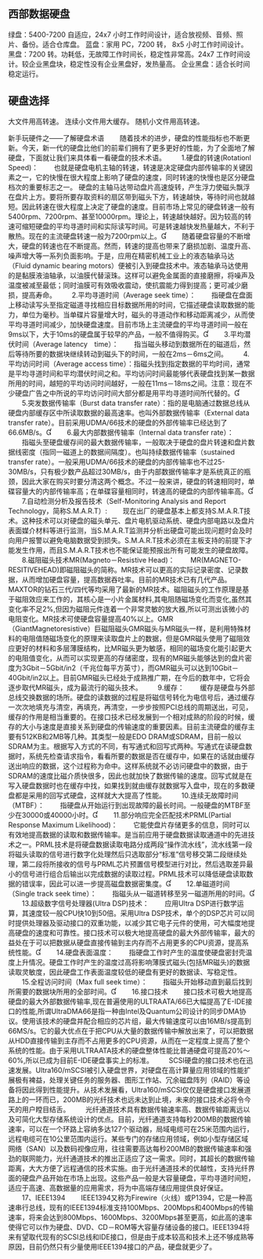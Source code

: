 ## 西部数据硬盘

绿盘：5400-7200 自适应，24x7 小时工作时间设计，适合放视频、音频、照片、备份。适合仓库盘。
蓝盘：家用 PC，7200 转， 8x5 小时工作时间设计。
黑盘：7200 转。功耗低，无故障工作时间长，稳定性非常高。24x7 工作时间设计。较企业黑盘块，稳定性没有企业黑盘好，发热量高。
企业黑盘：适合长时间稳定运行。

## 硬盘选择

大文件用高转速。
连续小文件用大缓存。
随机小文件用高转速。




新手玩硬件之——了解硬盘术语 
　　随着技术的进步，硬盘的性能指标也不断更新。今天，新一代的硬盘比他们的前辈们拥有了更多更好的性能，为了全面地了解硬盘，下面就让我们来具体看一看硬盘的技术术语。 
　　1.硬盘的转速(Rotationl Speed)：
　　也就是硬盘电机主轴的转速，转速是决定硬盘内部传输率的关键因素之一，它的快慢在很大程度上影响了硬盘的速度，同时转速的快慢也是区分硬盘档次的重要标志之一。 硬盘的主轴马达带动盘片高速旋转，产生浮力使磁头飘浮在盘片上方。要将所要存取资料的扇区带到磁头下方，转速越快，等待时间也就越短。因此转速在很大程度上决定了硬盘的速度。目前市场上常见的硬盘转速一般有5400rpm、7200rpm、甚至10000rpm。理论上，转速越快越好。因为较高的转速可缩短硬盘的平均寻道时间和实际读写时间。可是转速越快发热量越大，不利于散热。现在的主流硬盘转速一般为7200rpm以上。
　　随着硬盘容量的不断增大，硬盘的转速也在不断提高。然而，转速的提高也带来了磨损加剧、温度升高、噪声增大等一系列负面影响。于是，应用在精密机械工业上的液态轴承马达（Fluid dynamic bearing motors）便被引入到硬盘技术中。液态轴承马达使用的是黏膜液油轴承，以油膜代替滚珠。这样可以避免金属面的直接磨擦，将噪声及温度被减至最低；同时油膜可有效吸收震动，使抗震能力得到提高；更可减少磨损，提高寿命。
　　2.平均寻道时间（Average seek time）：
　　指硬盘在盘面上移动读写头至指定磁道寻找相应目标数据所用的时间，它描述硬盘读取数据的能力，单位为毫秒。当单碟片容量增大时，磁头的寻道动作和移动距离减少，从而使平均寻道时间减少，加快硬盘速度。目前市场上主流硬盘的平均寻道时间一般在9ms以下，大于10ms的硬盘属于较早的产品，一般不值得购买。 
　　3.平均潜伏时间（Average latency　time）：
　　指当磁头移动到数据所在的磁道后，然后等待所要的数据块继续转动到磁头下的时间，一般在2ms－6ms之间。 
　　4.平均访问时间（Average access time）：指磁头找到指定数据的平均时间，通常是平均寻道时间和平均潜伏时间之和。平均访问时间最能够代表硬盘找到某一数据所用的时间，越短的平均访问时间越好，一般在11ms－18ms之间。注意：现在不少硬盘广告之中所说的平均访问时间大部分都是用平均寻道时间所代替的。 
　　5.突发数据传输率（Burst data transfer rate）：指的是电脑通过数据总线从硬盘内部缓存区中所读取数据的最高速率。也叫外部数据传输率（External data transfer rate）。目前采用UDMA/66技术的硬盘的外部传输率已经达到了66.6MB/s。 
　　6.最大内部数据传输率（Internal data transfer rate）：
　　指磁头至硬盘缓存间的最大数据传输率，一般取决于硬盘的盘片转速和盘片数据线密度（指同一磁道上的数据间隔度）。也叫持续数据传输率（sustained transfer rate）。一般采用UDMA/66技术的硬盘的内部传输率也不过25-30MB/s，只有极少数产品超过30MB/s，由于内部数据传输率才是系统真正的瓶颈，因此大家在购买时要分清这两个概念。不过一般来讲，硬盘的转速相同时，单碟容量大的内部传输率高；在单碟容量相同时，转速高的硬盘的内部传输率高。 
　　7.自动检测分析及报告技术（Self-Monitoring Analysis and Report Technology，简称S.M.A.R.T）:
　　现在出厂的硬盘基本上都支持S.M.A.R.T技术。这种技术可以对硬盘的磁头单元、盘片电机驱动系统、硬盘内部电路以及盘片表面媒介材料等进行监测，当S.M.A.R.T监测并分析出硬盘可能出现问题时会及时向用户报警以避免电脑数据受到损失。S.M.A.R.T技术必须在主板支持的前提下才能发生作用，而且S.M.A.R.T技术也不能保证能预报出所有可能发生的硬盘故障。 
　　8.磁阻磁头技术MR(Magneto－Resistive Head)：
　　MR(MAGNETO-RESITIVEHEAD)即磁阻磁头的简称。MR技术可以更高的实际记录密度、记录数据，从而增加硬盘容量，提高数据吞吐率。目前的MR技术已有几代产品。MAXTOR的钻石三代/四代等均采用了最新的MR技术。磁阻磁头的工作原理是基于磁阻效应来工作的，其核心是一小片金属材料,其电阻随磁场变化而变化,虽然其变化率不足2%,但因为磁阻元件连着一个非常灵敏的放大器,所以可测出该微小的电阻变化。MR技术可使硬盘容量提高40%以上。GMR（GiantMagnetoresistive）巨磁阻磁头GMR磁头与MR磁头一样，是利用特殊材料的电阻值随磁场变化的原理来读取盘片上的数据，但是GMR磁头使用了磁阻效应更好的材料和多层薄膜结构，比MR磁头更为敏感，相同的磁场变化能引起更大的电阻值变化，从而可以实现更高的存储密度，现有的MR磁头能够达到的盘片密度为3Gbit－5Gbit/in2（千兆位每平方英寸），而GMR磁头可以达到10Gbit－40Gbit/in2以上。目前GMR磁头已经处于成熟推广期，在今后的数年中，它将会逐步取代MR磁头，成为最流行的磁头技术。
　　9.缓存：
　　缓存是硬盘与外部总线交换数据的场所。硬盘的读数据的过程是将磁信号转化为电信号后，通过缓存一次次地填充与清空，再填充，再清空，一步步按照PCI总线的周期送出，可见，缓存的作用是相当重要的。在接口技术已经发展到一个相对成熟的阶段的时候，缓存的大小与速度是直接关系到硬盘的传输速度的重要因素。目前主流硬盘的缓存主要有512KB和2MB等几种。其类型一般是EDO DRAM或SDRAM，目前一般以SDRAM为主。根据写入方式的不同，有写通式和回写式两种。写通式在读硬盘数据时，系统先检查请求指令，看看所要的数据是否在缓存中，如果在的话就由缓存送出响应的数据，这个过程称为命中。这样系统就不必访问硬盘中的数据，由于SDRAM的速度比磁介质快很多，因此也就加快了数据传输的速度。回写式就是在写入硬盘数据时也在缓存中找，如果找到就由缓存就数据写入盘中，现在的多数硬盘都是采用的回写式硬盘，这样就大大提高了性能。
　　10.连续无故障时间（MTBF）：
　　指硬盘从开始运行到出现故障的最长时间。一般硬盘的MTBF至少在30000或40000小时。 
　　11.部分响应完全匹配技术PRML(Partial Response Maximum Likelihood)：
　　它能使盘片存储更多的信息，同时可以有效地提高数据的读取和数据传输率。是当前应用于硬盘数据读取通道中的先进技术之一。PRML技术是将硬盘数据读取电路分成两段“操作流水线”，流水线第一段将磁头读取的信号进行数字化处理然后只选取部分“标准”信号移交第二段继续处理，第二段将所接收的信号与PRML芯片预置信号模型进行对比，然后选取差异最小的信号进行组合后输出以完成数据的读取过程。PRML技术可以降低硬盘读取数据的错误率，因此可以进一步提高磁盘数据密集度。 
　　12.单磁道时间（Single track seek time）：
　　指磁头从一磁道转移至另一磁道所用的时间。
　　13.超级数字信号处理器(Ultra DSP)技术：
　　应用Ultra DSP进行数学运算，其速度较一般CPU快10到50倍。采用Ultra DSP技术，单个的DSP芯片可以同时提供处理器及驱动接口的双重功能，以减少其它电子元件的使用，可大幅度地提高硬盘的速度和可靠性。接口技术可以极大地提高硬盘的最大外部传输率，最大的益处在于可以把数据从硬盘直接传输到主内存而不占用更多的CPU资源，提高系统性能。 
　　14.硬盘表面温度：
　　指硬盘工作时产生的温度使硬盘密封壳温度上升情况。硬盘工作时产生的温度过高将影响薄膜式磁头(包括MR磁头)的数据读取灵敏度，因此硬盘工作表面温度较低的硬盘有更好的数据读、写稳定性。 
　　15.全程访问时间（Max full seek time）：
　　指磁头开始移动直到最后找到所需要的数据块所用的全部时间。 
　　16.接口技术 
　　接口技术可极大地提高硬盘的最大外部数据传输率,现在普遍使用的ULTRAATA/66已大幅提高了E-IDE接口的性能,所谓UltraDMA66是指一种由Intel及Quantum公司设计的同步DMA协议。使用该技术的硬盘并配合相应的芯片组，最大传输速度可以由16MB/s提高到66MS/s。它的最大优点在于把CPU从大量的数据传输中解放出来了，可以把数据从HDD直接传输到主存而不占用更多的CPU资源，从而在一定程度上提高了整个系统的性能。由于采用ULTRAATA技术的硬盘整体性能比普通硬盘可提高20%～60%,所以已成为目前E-IDE硬盘事实上的标准。
　　SCSI硬盘的接口技术也在迅速发展。Ultra160/mSCSI被引入硬盘世界，对硬盘在高计算量应用领域的性能扩展极有裨益，处理关键任务的服务器、图形工作站、冗余磁盘阵列（RAID）等设备将因此得到性能提升。从技术发展看，Ultra160/mSCSI仅仅是硬盘接口发展道路上的一环而已，200MB的光纤技术也远未达到止境，未来的接口技术必将令今天的用户瞠目结舌。
　　光纤通道技术具有数据传输速率高、数据传输距离远以及可简化大型存储系统设计的优点。目前，光纤通道支持每秒200MB的数据传输速率，可以在一个环路上容纳多达127个驱动器，局域电缆可在25米范围内运行，远程电缆可在10公里范围内运行。某些专门的存储应用领域，例如小型存储区域网络（SAN）以及数码视像应用，往往需要高达每秒200MB的数据传输速率和强劲的联网能力，光纤通道技术的推出正适应了这一需求。同时，其超长的数据传输距离，大大方便了远程通信的技术实施。由于光纤通道技术的优越性，支持光纤界面的硬盘产品开始在市场上出现。这些产品一般是大容量硬盘，平均寻道时间短，适应于高速、高数据量的应用需求，将为中高端存储应用提供良好保证。
　　17、IEEE1394
　　IEEE1394又称为Firewire（火线）或P1394，它是一种高速串行总线，现有的IEEE1394标准支持100Mbps、200Mbps和400Mbps的传输速率，将来会达到800Mbps、1600Mbps、3200Mbps甚至更高，如此高的速率使得它可以作为硬盘、DVD、CD－ROM等大容量存储设备的接口。IEEE1394将来有望取代现有的SCSI总线和IDE接口，但是由于成本较高和技术上还不够成熟等原因，目前仍然只有少量使用IEEE1394接口的产品，硬盘就更少了。 

